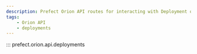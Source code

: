 ```yaml
---
description: Prefect Orion API routes for interacting with Deployment objects.
tags:
    - Orion API
    - deployments
---
```


::: prefect.orion.api.deployments